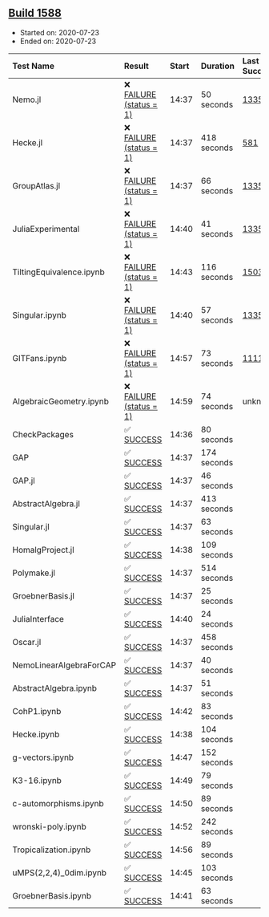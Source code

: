 ## [Build 1588](https://oscarci.mathematik.uni-kl.de/job/oscar-julia-1.4/1588/)

* Started on: 2020-07-23
* Ended on: 2020-07-23

| Test Name    | Result | Start | Duration | Last Success | First Failure |
|:-------------|:-------|:------|:---------|:-------------|:--------------|
| Nemo.jl | ❌ [FAILURE (status = 1)](https://oscarci.mathematik.uni-kl.de/job/oscar-julia-1.4/1588/artifact/logs/build-1588/Nemo.jl.log) | 14:37 | 50 seconds | [1335](https://oscarci.mathematik.uni-kl.de/job/oscar-julia-1.4/1335/) | [1336](https://oscarci.mathematik.uni-kl.de/job/oscar-julia-1.4/1336/) |
| Hecke.jl | ❌ [FAILURE (status = 1)](https://oscarci.mathematik.uni-kl.de/job/oscar-julia-1.4/1588/artifact/logs/build-1588/Hecke.jl.log) | 14:37 | 418 seconds | [581](https://oscarci.mathematik.uni-kl.de/job/oscar-julia-1.4/581/) | [582](https://oscarci.mathematik.uni-kl.de/job/oscar-julia-1.4/582/) |
| GroupAtlas.jl | ❌ [FAILURE (status = 1)](https://oscarci.mathematik.uni-kl.de/job/oscar-julia-1.4/1588/artifact/logs/build-1588/GroupAtlas.jl.log) | 14:37 | 66 seconds | [1335](https://oscarci.mathematik.uni-kl.de/job/oscar-julia-1.4/1335/) | [1336](https://oscarci.mathematik.uni-kl.de/job/oscar-julia-1.4/1336/) |
| JuliaExperimental | ❌ [FAILURE (status = 1)](https://oscarci.mathematik.uni-kl.de/job/oscar-julia-1.4/1588/artifact/logs/build-1588/JuliaExperimental.log) | 14:40 | 41 seconds | [1335](https://oscarci.mathematik.uni-kl.de/job/oscar-julia-1.4/1335/) | [1336](https://oscarci.mathematik.uni-kl.de/job/oscar-julia-1.4/1336/) |
| TiltingEquivalence.ipynb | ❌ [FAILURE (status = 1)](https://oscarci.mathematik.uni-kl.de/job/oscar-julia-1.4/1588/artifact/logs/build-1588/TiltingEquivalence.ipynb.log) | 14:43 | 116 seconds | [1503](https://oscarci.mathematik.uni-kl.de/job/oscar-julia-1.4/1503/) | [1504](https://oscarci.mathematik.uni-kl.de/job/oscar-julia-1.4/1504/) |
| Singular.ipynb | ❌ [FAILURE (status = 1)](https://oscarci.mathematik.uni-kl.de/job/oscar-julia-1.4/1588/artifact/logs/build-1588/Singular.ipynb.log) | 14:40 | 57 seconds | [1335](https://oscarci.mathematik.uni-kl.de/job/oscar-julia-1.4/1335/) | [1336](https://oscarci.mathematik.uni-kl.de/job/oscar-julia-1.4/1336/) |
| GITFans.ipynb | ❌ [FAILURE (status = 1)](https://oscarci.mathematik.uni-kl.de/job/oscar-julia-1.4/1588/artifact/logs/build-1588/GITFans.ipynb.log) | 14:57 | 73 seconds | [1111](https://oscarci.mathematik.uni-kl.de/job/oscar-julia-1.4/1111/) | [1112](https://oscarci.mathematik.uni-kl.de/job/oscar-julia-1.4/1112/) |
| AlgebraicGeometry.ipynb | ❌ [FAILURE (status = 1)](https://oscarci.mathematik.uni-kl.de/job/oscar-julia-1.4/1588/artifact/logs/build-1588/AlgebraicGeometry.ipynb.log) | 14:59 | 74 seconds | unknown | unknown |
| CheckPackages | ✅ [SUCCESS](https://oscarci.mathematik.uni-kl.de/job/oscar-julia-1.4/1588/artifact/logs/build-1588/CheckPackages.log) | 14:36 | 80 seconds |  |  |
| GAP | ✅ [SUCCESS](https://oscarci.mathematik.uni-kl.de/job/oscar-julia-1.4/1588/artifact/logs/build-1588/GAP.log) | 14:37 | 174 seconds |  |  |
| GAP.jl | ✅ [SUCCESS](https://oscarci.mathematik.uni-kl.de/job/oscar-julia-1.4/1588/artifact/logs/build-1588/GAP.jl.log) | 14:37 | 46 seconds |  |  |
| AbstractAlgebra.jl | ✅ [SUCCESS](https://oscarci.mathematik.uni-kl.de/job/oscar-julia-1.4/1588/artifact/logs/build-1588/AbstractAlgebra.jl.log) | 14:37 | 413 seconds |  |  |
| Singular.jl | ✅ [SUCCESS](https://oscarci.mathematik.uni-kl.de/job/oscar-julia-1.4/1588/artifact/logs/build-1588/Singular.jl.log) | 14:37 | 63 seconds |  |  |
| HomalgProject.jl | ✅ [SUCCESS](https://oscarci.mathematik.uni-kl.de/job/oscar-julia-1.4/1588/artifact/logs/build-1588/HomalgProject.jl.log) | 14:38 | 109 seconds |  |  |
| Polymake.jl | ✅ [SUCCESS](https://oscarci.mathematik.uni-kl.de/job/oscar-julia-1.4/1588/artifact/logs/build-1588/Polymake.jl.log) | 14:37 | 514 seconds |  |  |
| GroebnerBasis.jl | ✅ [SUCCESS](https://oscarci.mathematik.uni-kl.de/job/oscar-julia-1.4/1588/artifact/logs/build-1588/GroebnerBasis.jl.log) | 14:37 | 25 seconds |  |  |
| JuliaInterface | ✅ [SUCCESS](https://oscarci.mathematik.uni-kl.de/job/oscar-julia-1.4/1588/artifact/logs/build-1588/JuliaInterface.log) | 14:40 | 24 seconds |  |  |
| Oscar.jl | ✅ [SUCCESS](https://oscarci.mathematik.uni-kl.de/job/oscar-julia-1.4/1588/artifact/logs/build-1588/Oscar.jl.log) | 14:37 | 458 seconds |  |  |
| NemoLinearAlgebraForCAP | ✅ [SUCCESS](https://oscarci.mathematik.uni-kl.de/job/oscar-julia-1.4/1588/artifact/logs/build-1588/NemoLinearAlgebraForCAP.log) | 14:37 | 40 seconds |  |  |
| AbstractAlgebra.ipynb | ✅ [SUCCESS](https://oscarci.mathematik.uni-kl.de/job/oscar-julia-1.4/1588/artifact/logs/build-1588/AbstractAlgebra.ipynb.log) | 14:37 | 51 seconds |  |  |
| CohP1.ipynb | ✅ [SUCCESS](https://oscarci.mathematik.uni-kl.de/job/oscar-julia-1.4/1588/artifact/logs/build-1588/CohP1.ipynb.log) | 14:42 | 83 seconds |  |  |
| Hecke.ipynb | ✅ [SUCCESS](https://oscarci.mathematik.uni-kl.de/job/oscar-julia-1.4/1588/artifact/logs/build-1588/Hecke.ipynb.log) | 14:38 | 104 seconds |  |  |
| g-vectors.ipynb | ✅ [SUCCESS](https://oscarci.mathematik.uni-kl.de/job/oscar-julia-1.4/1588/artifact/logs/build-1588/g-vectors.ipynb.log) | 14:47 | 152 seconds |  |  |
| K3-16.ipynb | ✅ [SUCCESS](https://oscarci.mathematik.uni-kl.de/job/oscar-julia-1.4/1588/artifact/logs/build-1588/K3-16.ipynb.log) | 14:49 | 79 seconds |  |  |
| c-automorphisms.ipynb | ✅ [SUCCESS](https://oscarci.mathematik.uni-kl.de/job/oscar-julia-1.4/1588/artifact/logs/build-1588/c-automorphisms.ipynb.log) | 14:50 | 89 seconds |  |  |
| wronski-poly.ipynb | ✅ [SUCCESS](https://oscarci.mathematik.uni-kl.de/job/oscar-julia-1.4/1588/artifact/logs/build-1588/wronski-poly.ipynb.log) | 14:52 | 242 seconds |  |  |
| Tropicalization.ipynb | ✅ [SUCCESS](https://oscarci.mathematik.uni-kl.de/job/oscar-julia-1.4/1588/artifact/logs/build-1588/Tropicalization.ipynb.log) | 14:56 | 89 seconds |  |  |
| uMPS(2,2,4)_0dim.ipynb | ✅ [SUCCESS](https://oscarci.mathematik.uni-kl.de/job/oscar-julia-1.4/1588/artifact/logs/build-1588/uMPS-2-2-4-_0dim.ipynb.log) | 14:45 | 103 seconds |  |  |
| GroebnerBasis.ipynb | ✅ [SUCCESS](https://oscarci.mathematik.uni-kl.de/job/oscar-julia-1.4/1588/artifact/logs/build-1588/GroebnerBasis.ipynb.log) | 14:41 | 63 seconds |  |  |
